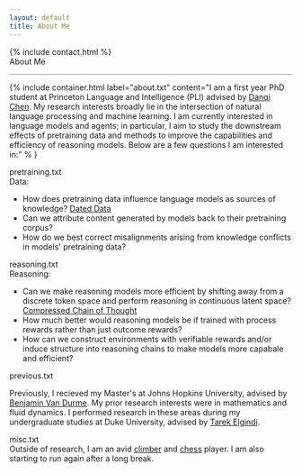 ```yaml
---
layout: default
title: About Me
---
```


<div class="layout">
{% include contact.html %}

<div class="panel-normal v">
  <div class="section">
    About Me
  </div>
  <hr style="opacity: 50%">

  {% include container.html 
    label="about.txt"
    content="I am a first year PhD student at Princeton Language and Intelligence (PLI) advised by <a href="https://www.cs.princeton.edu/~danqic/">Danqi Chen</a>. My research interests broadly lie in the intersection of natural language processing and machine learning. I am currently interested in language models and agents; in particular, I aim to study the downstream effects of pretraining data and methods to improve the capabilities and efficiency of reasoning models. Below are a few questions I am interested in:"
  % }

  <div class="container ">
    <div class="container-header">
      pretraining.txt
      <div class="circle-container">
        <div class="circle" style="background-color: red"></div>
        <div class="circle" style="background-color: lime"></div>
      </div>
    </div>      
    <div class="container-content" >
      Data:
      <ul class="list">
        <li>How does pretraining data influence language models as sources of knowledge? <a href="./publications/index.html#timestamp">Dated Data</a></li>
        <li>Can we attribute content generated by models back to their pretraining corpus?</li>
        <li>How do we best correct misalignments arising from knowledge conflicts in models' pretraining data?</li>
      </ul>
    </div>
  </div>

  <div class="container ">
    <div class="container-header">
      reasoning.txt
      <div class="circle-container">
        <div class="circle" style="background-color: red"></div>
        <div class="circle" style="background-color: lime"></div>
      </div>
    </div>
    <div class="container-content" >
      Reasoning:
      <ul class="list">
        <li>Can we make reasoning models more efficient by shifting away from a discrete token space and perform reasoning in continuous latent space? <a href="./publications/index.html#ccot">Compressed Chain of Thought</a></li>
        <li>How much better would reasoning models be if trained with process rewards rather than just outcome rewards?</li>
        <li>How can we construct environments with verifiable rewards and/or induce structure into reasoning chains to make models more capabale and efficient?</li>
      </ul>
    </div>
  </div>

  <div class="container ">
    <div class="container-header">
      previous.txt
      <div class="circle-container">
        <div class="circle" style="background-color: red"></div>
        <div class="circle" style="background-color: lime"></div>
      </div>
    </div>
    <div class="container-content">
      <p>
        Previously, I recieved my Master's at Johns Hopkins University, advised by <a href="https://www.cs.jhu.edu/~vandurme/">Benjamin Van Durme</a>. 
        My prior research interests were in mathematics and fluid dynamics. 
        I performed research in these areas during my undergraduate studies at Duke University, advised by <a href="https://scholars.duke.edu/person/Tarek.Elgindi">Tarek Elgindi</a>.
      </p>
    </div>
  </div>

  <div class="container ">
    <div class="container-header">
      misc.txt
      <div class="circle-container">
        <div class="circle" style="background-color: red"></div>
        <div class="circle" style="background-color: lime"></div>
      </div>
    </div>
    <div class="container-content">
      Outside of research, I am an avid <a href="https://www.instagram.com/jeff._.climbs/">climber</a> and <a href="https://lichess.org/@/Nexx7">chess</a> player. I am also starting to run again after a long break.
    </div>
  </div>
</div>

</div>